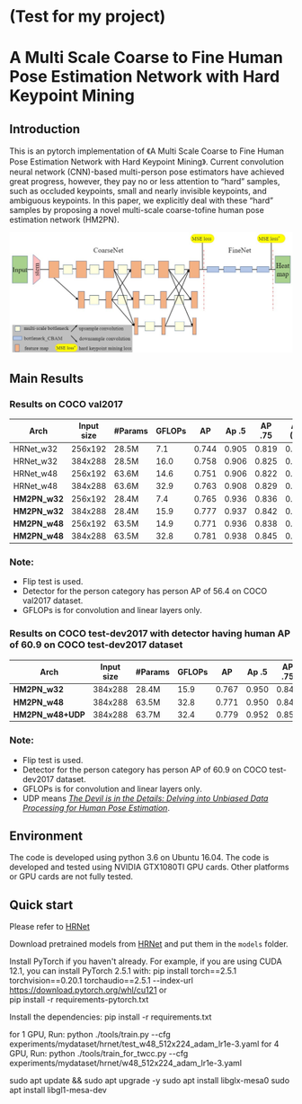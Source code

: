 # (Test for my project)
# A Multi Scale Coarse to Fine Human Pose Estimation Network with Hard Keypoint Mining

## Introduction
This is an pytorch implementation of 《A Multi Scale Coarse to Fine Human Pose Estimation Network with Hard Keypoint Mining》. 
Current convolution neural network (CNN)-based
multi-person pose estimators have achieved great progress, however,
they pay no or less attention to “hard” samples, such as
occluded keypoints, small and nearly invisible keypoints, and
ambiguous keypoints. In this paper, we explicitly deal with
these “hard” samples by proposing a novel multi-scale coarse-tofine
human pose estimation network (HM2PN). </br>

![Illustrating the architecture of the proposed HM2PN](/figures/HM2PN.jpg)
## Main Results
### Results on COCO val2017
| Arch               | Input size | #Params | GFLOPs |    AP | Ap .5 | AP .75 | AP (M) | AP (L) |    AR |
|--------------------|------------|---------|--------|-------|-------|--------|--------|--------|-------|
| HRNet_w32 |    256x192 | 28.5M   |    7.1 | 0.744 | 0.905 |  0.819 |  0.708 |  0.810 | 0.798 |
| HRNet_w32 |    384x288 | 28.5M   |   16.0 | 0.758 | 0.906 |  0.825 |  0.720 |  0.827 | 0.809 |
| HRNet_w48 |    256x192 | 63.6M   |   14.6 | 0.751 | 0.906 |  0.822 |  0.715 |  0.818 | 0.804 |
| HRNet_w48 |    384x288 | 63.6M   |   32.9 | 0.763 | 0.908 |  0.829 |  0.723 |  0.834 | 0.812 |
| **HM2PN_w32** |    256x192 | 28.4M   |   7.4 | 0.765 | 0.936 |  0.836 |  0.735 |  0.807 | 0.793 |
| **HM2PN_w32** |    384x288 | 28.4M   |   15.9 | 0.777 | 0.937 |  0.842 |  0.744 |  0.823 | 0.794 |
| **HM2PN_w48** |    256x192 | 63.5M   |   14.9 | 0.771 | 0.936 |  0.838 |  0.741 |  0.814 | 0.798 |
| **HM2PN_w48** |    384x288 | 63.5M   |   32.8 | 0.781 | 0.938 |  0.845 |  0.748 |  0.830 | 0.806 |

### Note:
- Flip test is used.
- Detector for the person category has person AP of 56.4 on COCO val2017 dataset.
- GFLOPs is for convolution and linear layers only.


### Results on COCO test-dev2017 with detector having human AP of 60.9 on COCO test-dev2017 dataset
| Arch               | Input size | #Params | GFLOPs |    AP | Ap .5 | AP .75 | AP (M) | AP (L) |    AR |
|--------------------|------------|---------|--------|-------|-------|--------|--------|--------|-------|
| **HM2PN_w32** |    384x288 | 28.4M   |   15.9 | 0.767 | 0.950 |  0.842 |  0.736 |  0.803 | 0.784 |
| **HM2PN_w48** |    384x288 | 63.5M   |   32.8 | 0.771 | 0.950 |  0.848 |  0.743 |  0.810 | 0.798 |
| **HM2PN_w48+UDP** |    384x288 | 63.7M   |   32.4 | 0.779 | 0.952 |  0.850 |  0.753 |  0.818 | 0.805 |

### Note:
- Flip test is used.
- Detector for the person category has person AP of 60.9 on COCO test-dev2017 dataset.
- GFLOPs is for convolution and linear layers only.
- UDP means  [*The Devil is in the Details: Delving into Unbiased Data Processing for Human Pose Estimation*](https://github.com/HuangJunJie2017/UDP-Pose/blob/master/README.md).


## Environment
The code is developed using python 3.6 on Ubuntu 16.04. The code is developed and tested using NVIDIA GTX1080TI GPU cards. Other platforms or GPU cards are not fully tested.

## Quick start
Please refer to [HRNet](https://github.com/leoxiaobin/deep-high-resolution-net.pytorch)

Download pretrained models from [HRNet](https://github.com/leoxiaobin/deep-high-resolution-net.pytorch) and put them in the `models` folder.

Install PyTorch if you haven't already. For example, if you are using CUDA 12.1, you can install PyTorch 2.5.1 with:
    pip install torch==2.5.1 torchvision==0.20.1 torchaudio==2.5.1 --index-url https://download.pytorch.org/whl/cu121
or    
    pip install -r requirements-pytorch.txt 
    
Install the dependencies:
    pip install -r requirements.txt

for 1 GPU, Run:
    python ./tools/train.py --cfg experiments/mydataset/hrnet/test_w48_512x224_adam_lr1e-3.yaml
for 4 GPU, Run:
    python ./tools/train_for_twcc.py --cfg experiments/mydataset/hrnet/w48_512x224_adam_lr1e-3.yaml

sudo apt update && sudo apt upgrade -y
sudo apt install libglx-mesa0
sudo apt install libgl1-mesa-dev